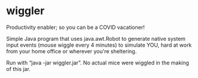 # wiggler
Productivity enabler; so you can be a COVID vacationer!

Simple Java program that uses java.awt.Robot to generate native system input events (mouse wiggle every 4 minutes) to simulate YOU, hard at work from your home office or wherever you're sheltering.

Run with “java -jar wiggler.jar”.
No actual mice were wiggled in the making of this jar.
